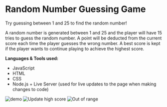 # Random Number Guessing Game

Try guessing between 1 and 25 to find the random number! 

A random number is generated between 1 and 25 and the player will have 15 tries to guess the random number. A point will be deducted from the current score each time the player guesses the wrong number. A best score is kept if the player wants to continue playing to achieve the highest score.

**Languages & Tools used:**
* JavaScript
* HTML
* CSS
* Node.js + Live Server (used for live updates to the page when making changes to code)

![demo](https://user-images.githubusercontent.com/57569284/127246853-b18b3eb6-84b4-440d-b238-a84eaf0fa715.gif)
![Update high score](https://user-images.githubusercontent.com/57569284/127247331-a4da49f0-ae9c-478d-bbbe-33b39c8acca3.gif)
![Out of range](https://user-images.githubusercontent.com/57569284/127247473-833a1111-c803-434a-b314-54fb5f6819a1.gif)

